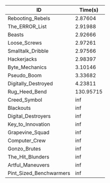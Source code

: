 |ID|Time(s)|
|-|-|
|Rebooting_Rebels|2.87604|
|The_ERROR_List|2.91988|
|Beasts|2.92666|
|Loose_Screws|2.97261|
|Smalltalk_Dribble|2.97566|
|Hackerjacks|2.98397|
|Byte_Mechanics|3.10146|
|Pseudo_Boom|3.33682|
|Digitally_Destroyed|4.23811|
|Rug_Heed_Bend|130.95715|
|Creed_Symbol|inf|
|Blackouts|inf|
|Digital_Destroyers|inf|
|Key_to_Innovation|inf|
|Grapevine_Squad|inf|
|Computer_Crew|inf|
|Gonzo_Brutes|inf|
|The_Hit_Blunders|inf|
|Artful_Maneuvers|inf|
|Pint_Sized_Benchwarmers|inf|
